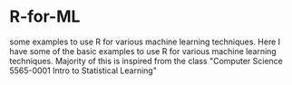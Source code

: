# R-for-ML
some examples to use R for various machine learning techniques.
Here I have some of the basic examples to use R for various machine learning techniques. Majority of this is inspired from the class "Computer Science 5565-0001 Intro to Statistical Learning"
